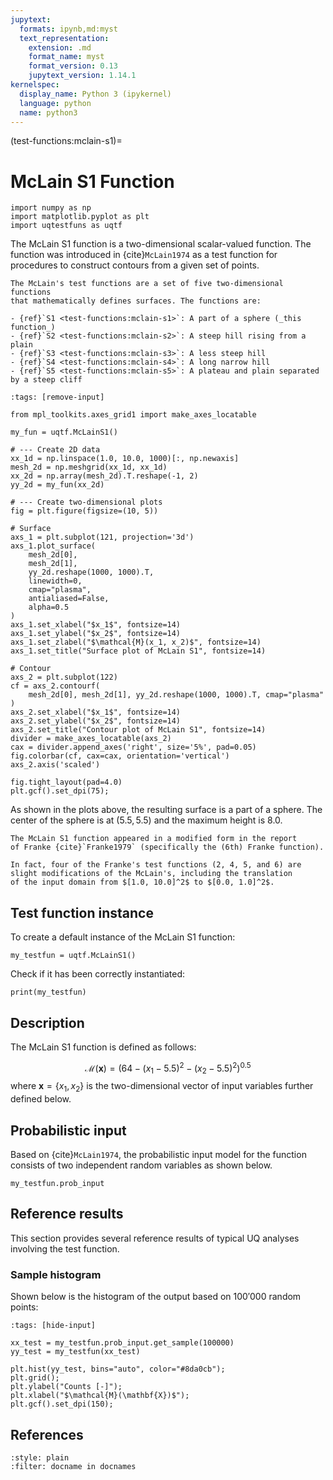 ```yaml
---
jupytext:
  formats: ipynb,md:myst
  text_representation:
    extension: .md
    format_name: myst
    format_version: 0.13
    jupytext_version: 1.14.1
kernelspec:
  display_name: Python 3 (ipykernel)
  language: python
  name: python3
---
```


(test-functions:mclain-s1)=
# McLain S1 Function

```{code-cell} ipython3
import numpy as np
import matplotlib.pyplot as plt
import uqtestfuns as uqtf
```

The McLain S1 function is a two-dimensional scalar-valued function.
The function was introduced in {cite}`McLain1974` as a test function for
procedures to construct contours from a given set of points.

```{note}
The McLain's test functions are a set of five two-dimensional functions 
that mathematically defines surfaces. The functions are:

- {ref}`S1 <test-functions:mclain-s1>`: A part of a sphere (_this function_)
- {ref}`S2 <test-functions:mclain-s2>`: A steep hill rising from a plain
- {ref}`S3 <test-functions:mclain-s3>`: A less steep hill
- {ref}`S4 <test-functions:mclain-s4>`: A long narrow hill
- {ref}`S5 <test-functions:mclain-s5>`: A plateau and plain separated by a steep cliff
```

```{code-cell} ipython3
:tags: [remove-input]

from mpl_toolkits.axes_grid1 import make_axes_locatable

my_fun = uqtf.McLainS1()

# --- Create 2D data
xx_1d = np.linspace(1.0, 10.0, 1000)[:, np.newaxis]
mesh_2d = np.meshgrid(xx_1d, xx_1d)
xx_2d = np.array(mesh_2d).T.reshape(-1, 2)
yy_2d = my_fun(xx_2d)

# --- Create two-dimensional plots
fig = plt.figure(figsize=(10, 5))

# Surface
axs_1 = plt.subplot(121, projection='3d')
axs_1.plot_surface(
    mesh_2d[0],
    mesh_2d[1],
    yy_2d.reshape(1000, 1000).T,
    linewidth=0,
    cmap="plasma",
    antialiased=False,
    alpha=0.5
)
axs_1.set_xlabel("$x_1$", fontsize=14)
axs_1.set_ylabel("$x_2$", fontsize=14)
axs_1.set_zlabel("$\mathcal{M}(x_1, x_2)$", fontsize=14)
axs_1.set_title("Surface plot of McLain S1", fontsize=14)

# Contour
axs_2 = plt.subplot(122)
cf = axs_2.contourf(
    mesh_2d[0], mesh_2d[1], yy_2d.reshape(1000, 1000).T, cmap="plasma"
)
axs_2.set_xlabel("$x_1$", fontsize=14)
axs_2.set_ylabel("$x_2$", fontsize=14)
axs_2.set_title("Contour plot of McLain S1", fontsize=14)
divider = make_axes_locatable(axs_2)
cax = divider.append_axes('right', size='5%', pad=0.05)
fig.colorbar(cf, cax=cax, orientation='vertical')
axs_2.axis('scaled')

fig.tight_layout(pad=4.0)
plt.gcf().set_dpi(75);
```

As shown in the plots above, the resulting surface is a part of a sphere.
The center of the sphere is at $(5.5, 5.5)$ and the maximum height is
$8.0$.

```{note}
The McLain S1 function appeared in a modified form in the report 
of Franke {cite}`Franke1979` (specifically the (6th) Franke function).

In fact, four of the Franke's test functions (2, 4, 5, and 6) are 
slight modifications of the McLain's, including the translation
of the input domain from $[1.0, 10.0]^2$ to $[0.0, 1.0]^2$.
```

## Test function instance

To create a default instance of the McLain S1 function:

```{code-cell} ipython3
my_testfun = uqtf.McLainS1()
```

Check if it has been correctly instantiated:

```{code-cell} ipython3
print(my_testfun)
```

## Description

The McLain S1 function is defined as follows:

$$
\mathcal{M}(\boldsymbol{x}) = \left( 64 - (x_1 - 5.5)^2 - (x_2 - 5.5)^2 \right)^{0.5}
$$
where $\boldsymbol{x} = \{ x_1, x_2 \}$
is the two-dimensional vector of input variables further defined below.

## Probabilistic input

Based on {cite}`McLain1974`, the probabilistic input model
for the function consists of two independent random variables as shown below.

```{code-cell} ipython3
my_testfun.prob_input
```

## Reference results

This section provides several reference results of typical UQ analyses involving
the test function.

### Sample histogram

Shown below is the histogram of the output based on $100'000$ random points:

```{code-cell} ipython3
:tags: [hide-input]

xx_test = my_testfun.prob_input.get_sample(100000)
yy_test = my_testfun(xx_test)

plt.hist(yy_test, bins="auto", color="#8da0cb");
plt.grid();
plt.ylabel("Counts [-]");
plt.xlabel("$\mathcal{M}(\mathbf{X})$");
plt.gcf().set_dpi(150);
```

## References

```{bibliography}
:style: plain
:filter: docname in docnames
```

